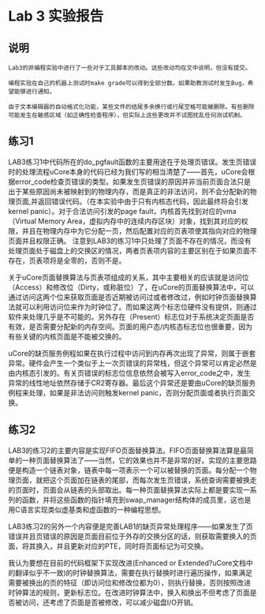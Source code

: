 # Lab 3 实验报告

## 说明
`Lab3的非编程实验中进行了一些对于工具脚本的改动。这些改动均在文中说明，但没有提交。`

`编程实验在自己的机器上测试时make grade可以得到全部分数。如果助教测试时发生Bug，希望能够进行通知。`

`由于文本编辑器的自动格式化功能，某些文件的结尾多余换行或行尾空格可能被删除。有些删除可能发生在敏感区域（如正确性检查程序），但实际上这些更改并不试图扰乱任何测试机制。`

## 练习1
LAB3练习1中代码所在的do_pgfault函数的主要用途在于处理页错误。发生页错误时的处理流程uCore本身的代码已经为我们写的相当清楚了——首先，uCore会根据error_code检查页错误的类型。如果发生页错误的原因并非当前页面合法只是出于某些原因尚未被映射到的物理内存，而是真正的非法访问，则不会分配新的物理页面,并返回错误代码。（在本实验中由于只有内核态代码，因此最终将会引发kernel panic）。对于合法访问引发的page fault，内核首先找到对应的vma（Virtual Memory Area，虚拟内存中的连续内存区块）对象，找到其对应的权限，并且在物理内存中为它分配一页，然后配置对应的页表项使其指向对应的物理页面并且权限正确。
注意到LAB3的练习1中只处理了页面不存在的情况，而没有处理页面处于磁盘上的交换区的情况，两者页表项内容的主要区别在于如果页面不存在，页表项将是全零的，否则不是。

关于uCore页面替换算法与页表项组成的关系，其中主要相关的应该就是访问位（Access）和修改位（Dirty，或称脏位）了，在uCore的页面替换算法中，可以通过访问这两个位来获取页面是否近期被访问过或者修改过，例如时钟页面替换算法就可以利用访问位来作为时钟位了。而如果这两个标志位硬件没有提供，则通过软件来处理几乎是不可能的。另外存在（Present）标志位对于系统决定页面是否有效，是否需要分配新的内存空间。页面的用户态/内核态标志位也很重要，因为有些关键的内核页面是不能被交换的。

uCore的缺页服务例程如果在执行过程中访问到内存再次出现了异常，则属于嵌套异常。硬件会产生一个类似于上一次页错误的异常栈，但这个异常可以肯定必然是由内核态引发的。有关页错误的标志位信息依然会被写入error_code之中，发生异常的线性地址依然存储于CR2寄存器。最后这个异常还是要由uCore的缺页服务例程来处理，如果是非法访问则触发kernel panic，否则分配页面或者执行页面交换。

## 练习2
LAB3的练习2的主要内容是实现FIFO页面替换算法。FIFO页面替换算法算是最简单的一种页面替换算法了——当然，它的效果也并不是非常的好。实现的主要思路便是构造一个链表对象，链表中每一项表示一个可以被替换的页面。每分配一个物理页面，就把这个页面加在链表的尾部，而每次发生页错误，系统查询需要被换走的页面时，页面会从链表的头部取出。每一种页面替换算法实际上都是要实现一系列的函数，并将这些函数的指针填充到swap_manager结构体的成员里，这也是用C语言实现类似虚基类和虚函数的一种编程思想。

LAB3练习2的另外一个内容便是完善LAB1的缺页异常处理程序——如果发生了页错误并且页错误的原因是页面目前位于外存的交换分区的话，则获取需要换入的页面，将其换入，并且更新对应的PTE，同时将页面标记为可交换。

我认为要想在目前的代码框架下实现改进(Enhanced or Extended?uCore文档中的翻译似乎不一致)的时钟替换算法，需要在执行替换时进行遍历操作，如果满足需要被换出的页的特征（即访问位和修改位都为0），则执行替换，否则按照改进时钟算法的规则，更新标志位。在改进时钟算法中，换入和换出不但考虑了页面是否被访问，还考虑了页面是否被修改，可以减少磁盘I/O开销。
